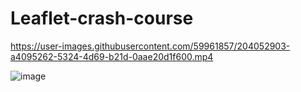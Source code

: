 # Leaflet-crash-course
 


https://user-images.githubusercontent.com/59961857/204052903-a4095262-5324-4d69-b21d-0aae20d1f600.mp4

![image](https://user-images.githubusercontent.com/59961857/204052935-e5fa07a3-076b-4490-9f62-8db79906e91d.png)
